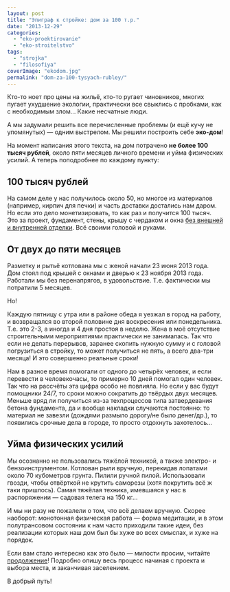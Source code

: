 ```yaml
---
layout: post
title: "Эпиграф к стройке: дом за 100 т.р."
date: "2013-12-29"
categories: 
  - "eko-proektirovanie"
  - "eko-stroitelstvo"
tags: 
  - "strojka"
  - "filosofiya"
coverImage: "ekodom.jpg"
permalink: "dom-za-100-tysyach-rubley/"
---
```


Кто-то ноет про цены на жильё, кто-то ругает чиновников, многих пугает ухудшение экологии, практически все свыклись с пробками, как с необходимым злом... Какие несчатные люди.

А мы задумали решить все перечисленные проблемы (и ещё кучу не упомянутых) — одним выстрелом. Мы решили построить себе **эко-дом**!

На момент написания этого текста, на дом потрачено **не более 100 тысяч рублей**, около пяти месяцев личного времени и уйма физических усилий. А теперь поподробнее по каждому пункту:

## 100 тысяч рублей

На самом деле у нас получилось около 50, но многое из материалов (например, кирпич для печки) и часть доставки достались нам даром. Но если это дело монетизировать, то как раз и получится 100 тысяч. Это за проект, фундамент, стены, крышу с чердаком и окна <u>без внешней и внутренней отделки</u>. Всё своими головой и руками.

## От двух до пяти месяцев

Разметку и рытьё котлована мы с женой начали 23 июня 2013 года. Дом стоял под крышей с окнами и дверью к 23 ноября 2013 года. Работали мы без перенапрягов, в удовольствие. Т.е. фактически мы потратили 5 месяцев.

Но!

Каждую пятницу с утра или в районе обеда я уезжал в город на работу, и возвращался во второй половине дня воскресения или понедельника. Т.е. это 2-3, а иногда и 4 дня простоя в неделю. Жена в моё отсутствие строительными мероприятиями практически не занималась. Так что если не делать перерывов, заранее скопить нужную сумму и с головой погрузиться в стройку, то может получиться не пять, а всего два-три месяца! И это совершенно реальные сроки!

Нам в разное время помогали от одного до четырёх человек, и если перевести в человекочасы, то примерно 10 дней помогал один человек. Так что на рассчёты эта цифра особо не повлияла. Но если у вас будут помощники 24/7, то сроки можно сократить до твёрдых двух месяцев. Меньше вряд ли получиться из-за техпроцессов типа затвердевания бетона фундамента, да и вообще накладки случаются постоянно: то материал не завезли (дождями размыло дорогу/не было денег/др.), то появились срочные дела в городе, то просто отдохнуть захотелось...

## Уйма физических усилий

Мы осознанно не пользовались тяжёлой техникой, а также электро- и бензоинструментом. Котлован рыли вручную, перекидав лопатами около 70 кубометров грунта. Пилили ручной пилой. Использовали гвозди, чтобы отвёрткой не крутить саморезы (хотя покрутить всё ж таки пришлось). Самая тяжёлая техника, имевшаяся у нас в распоряжении — садовая телега на 150 кг...

И мы ни разу не пожалели о том, что всё делаем вручную. Скорее наоборот: монотонная физическая работа — форма медитации, и в этом полутрансовом состоянии к нам часто приходили такие идеи, без реализации которых наш дом был бы хуже во всех смыслах, и хуже на порядок.

Если вам стало интересно как это было — милости просим, читайте [продолжение](/s-chego-vsyo-nachalos)! Подробно опишу весь процесс начиная с проекта и выбора места, и заканчивая заселением.

В добрый путь!
